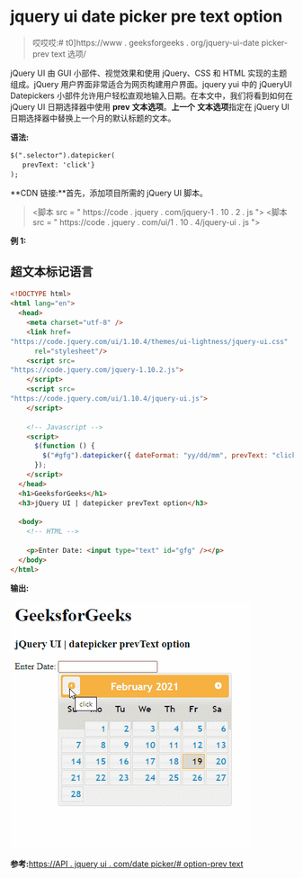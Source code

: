 # jquery ui date picker pre text option

> 哎哎哎:# t0]https://www . geeksforgeeks . org/jquery-ui-date picker-prev text 选项/

jQuery UI 由 GUI 小部件、视觉效果和使用 jQuery、CSS 和 HTML 实现的主题组成。jQuery 用户界面非常适合为网页构建用户界面。jquery yui 中的 jQueryUI Datepickers 小部件允许用户轻松直观地输入日期。在本文中，我们将看到如何在 jQuery UI 日期选择器中使用 **prev** **文本选项**。**上一个** **文本选项**指定在 jQuery UI 日期选择器中替换上一个月的默认标题的文本。

**语法:**

```html
$(".selector").datepicker(
   prevText: 'click'}
);
```

**CDN 链接:**首先，添加项目所需的 jQuery UI 脚本。

> <link href="“https://code.jquery.com/ui/1.10.4/themes/ui-lightness/jquery-ui.css”" rel="“stylesheet”">
> <脚本 src = " https://code . jquery . com/jquery-1 . 10 . 2 . js "></脚本>
> <脚本 src = " https://code . jquery . com/ui/1 . 10 . 4/jquery-ui . js "></脚本>

**例 1:**

## 超文本标记语言

```html
<!DOCTYPE html>
<html lang="en">
  <head>
    <meta charset="utf-8" />
    <link href=
"https://code.jquery.com/ui/1.10.4/themes/ui-lightness/jquery-ui.css"
      rel="stylesheet"/>
    <script src=
"https://code.jquery.com/jquery-1.10.2.js">
    </script>
    <script src=
"https://code.jquery.com/ui/1.10.4/jquery-ui.js">
    </script>

    <!-- Javascript -->
    <script>
      $(function () {
        $("#gfg").datepicker({ dateFormat: "yy/dd/mm", prevText: "click" });
      });
    </script>
  </head>
  <h1>GeeksforGeeks</h1>
  <h3>jQuery UI | datepicker prevText option</h3>

  <body>
    <!-- HTML -->

    <p>Enter Date: <input type="text" id="gfg" /></p>
  </body>
</html>
```

**输出:**

![](img/46a92a2e044c0865aee31dc7e8124521.png)

**参考:**[https://API . jquery ui . com/date picker/# option-prev text](https://api.jqueryui.com/datepicker/#option-prevText)